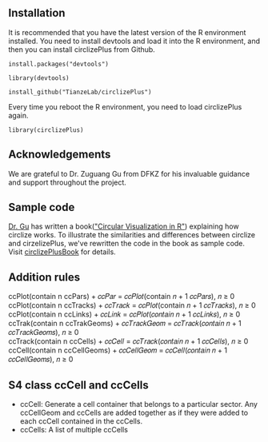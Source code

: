 ## Installation
It is recommended that you have the latest version of the R environment installed. You need to install devtools and load it into the R environment, and then you can install circlizePlus from Github.

```install.packages("devtools")```

```library(devtools)```

```install_github("TianzeLab/circlizePlus")```

Every time you reboot the R environment, you need to load circlizePlus again.

```library(circlizePlus)```
## Acknowledgements
We are grateful to Dr. Zuguang Gu from DFKZ for his invaluable guidance and support throughout the project.
## Sample code 
[Dr. Gu](https://github.com/jokergoo) has written a book(["Circular Visualization in R"](https://jokergoo.github.io/circlize_book/book/)) explaining how circlize works. To illustrate the similarities and differences between circlize and cirzelizePlus, we've rewritten the code in the book as sample code. Visit [circlizePlusBook](https://tianzelab.github.io/circlizePlusBook/) for details.
## Addition rules
ccPlot(contain n ccPars) + 𝑐𝑐𝑃𝑎𝑟 = 𝑐𝑐𝑃𝑙𝑜𝑡(contain 𝑛 + 1 𝑐𝑐𝑃𝑎𝑟𝑠), 𝑛 ≥ 0  
ccPlot(contain n ccTracks) + 𝑐𝑐𝑇𝑟𝑎𝑐𝑘 = 𝑐𝑐𝑃𝑙𝑜𝑡(contain 𝑛 + 1 𝑐𝑐𝑇𝑟𝑎𝑐𝑘𝑠), 𝑛 ≥ 0  
ccPlot(contain n ccLinks) + 𝑐𝑐𝐿𝑖𝑛𝑘 = 𝑐𝑐𝑃𝑙𝑜𝑡(𝑐𝑜𝑛𝑡𝑎𝑖𝑛 𝑛 + 1 𝑐𝑐𝐿𝑖𝑛𝑘𝑠), 𝑛 ≥ 0  
ccTrak(contain n ccTrakGeoms) + 𝑐𝑐𝑇𝑟𝑎𝑐𝑘𝐺𝑒𝑜𝑚 = 𝑐𝑐𝑇𝑟𝑎𝑐𝑘(𝑐𝑜𝑛𝑡𝑎𝑖𝑛 𝑛 + 1 𝑐𝑐𝑇𝑟𝑎𝑐𝑘𝐺𝑒𝑜𝑚𝑠), 𝑛 ≥ 0  
ccTrack(contain n ccCells) + 𝑐𝑐𝐶𝑒𝑙𝑙 = 𝑐𝑐𝑇𝑟𝑎𝑐𝑘(𝑐𝑜𝑛𝑡𝑎𝑖𝑛 𝑛 + 1 𝑐𝑐𝐶𝑒𝑙𝑙𝑠), 𝑛 ≥ 0  
ccCell(contain n ccCellGeoms) + 𝑐𝑐𝐶𝑒𝑙𝑙𝐺𝑒𝑜𝑚 = 𝑐𝑐𝐶𝑒𝑙𝑙(𝑐𝑜𝑛𝑡𝑎𝑖𝑛 𝑛 + 1 𝑐𝑐𝐶𝑒𝑙𝑙𝐺𝑒𝑜𝑚𝑠), 𝑛 ≥ 0  
## S4 class ccCell and ccCells
- ccCell: Generate a cell container that belongs to a particular sector. Any ccCellGeom and ccCells are added together as if they were added to each ccCell contained in the ccCells.
- ccCells: A list of multiple ccCells
